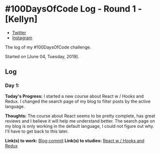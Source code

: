 # #100DaysOfCode Log - Round 1 - [Kellyn]

- [Twitter](https://twitter.com/kellynvd)
- [Instagram](https://www.instagram.com/kellynvd/)

The log of my #100DaysOfCode challenge.

Started on [June 04, Tuesday, 2019].

## Log

### Day 1:

**Today's Progress:** I started a new course about React w / Hooks and Redux. I changed the search page of my blog to filter posts by the active language.

**Thoughts:** The course about React seems to be pretty complete, has great reviews and I believe it will help me understand better. The search page on my blog is only working in the default language, I could not figure out why. I'll have to get back to this later.

**Link(s) to work:** [Blog commit](https://github.com/kellynvd/kellynvd.github.io/commit/b33ff56db0a68cc0dd3d8c43005db1ea3f42459d)
**Link(s) to studies:** [React w / Hooks and Redux](https://www.udemy.com/react-2nd-edition/)
